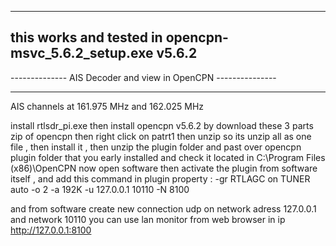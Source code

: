 --------------------------------------------------------------
this works and tested in opencpn-msvc_5.6.2_setup.exe  v5.6.2
-------------------------------------------------------------

--------------   AIS  Decoder and view in OpenCPN   ---------------

-------------------------------------------------------------------

AIS channels at 161.975 MHz and 162.025 MHz

install rtlsdr_pi.exe then install opencpn v5.6.2 by download these 3 parts zip of opencpn
then right click on patrt1 then unzip so its unzip all as one file , 
then install it , then unzip the plugin folder and past over opencpn plugin folder
that you early installed and check it located in C:\Program Files (x86)\OpenCPN
now open software then
activate the plugin from software itself ,  and add this command in plugin property  :     -gr RTLAGC on TUNER auto -o 2 -a 192K -u 127.0.0.1 10110 -N 8100

and from software create new connection udp on network adress 127.0.0.1 and network 10110
you can use lan monitor from web browser in ip http://127.0.0.1:8100

